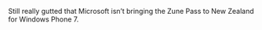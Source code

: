 <!--
id: 1418131233
link: http://kevinisom.info/post/1418131233/still-really-gutted-that-microsoft-isnt-bringing
slug: still-really-gutted-that-microsoft-isnt-bringing
date: Thu Oct 28 2010 11:32:57 GMT+1300 (NZDT)
raw: {"blog_name":"kevinisom","id":1418131233,"post_url":"http://kevinisom.info/post/1418131233/still-really-gutted-that-microsoft-isnt-bringing","slug":"still-really-gutted-that-microsoft-isnt-bringing","type":"text","date":"2010-10-27 22:32:57 GMT","timestamp":1288218777,"state":"published","format":"html","reblog_key":"2cHeLswT","tags":[],"short_url":"http://tmblr.co/Zw68Yy1KXlSX","highlighted":[],"feed_item":"http://twitter.com/kev_nz/statuses/28921775783","from_feed_id":"650289","note_count":0,"title":null,"body":"<p>Still really gutted that Microsoft isn&#8217;t bringing the Zune Pass to New Zealand for Windows Phone 7.</p>"}
publish: 2010-10-028
tags: 
title: null
-->


Still really gutted that Microsoft isn’t bringing the Zune Pass to New
Zealand for Windows Phone 7.


